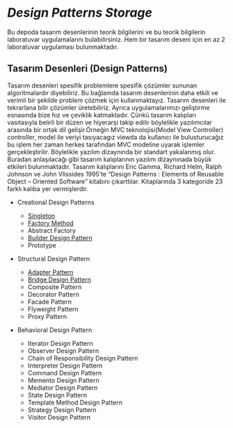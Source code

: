 # *Design Patterns Storage*
Bu depoda tasarım desenlerinin teorik bilgilerini ve bu teorik bilgilerin laboratuvar uygulamalarını bulabilirsiniz. Hem bir tasarım deseni için en az 2 laboratuvar uygulaması bulunmaktadır.

## Tasarım Desenleri (Design Patterns)
Tasarım desenleri spesifik problemlere spesifik çözümler sununan algoritmalardır diyebiliriz. Bu bağlamda tasarım desenlerinin daha etkili ve verimli bir şekilde problem çözmek için kullanmaktayız. Tasarım desenleri ile tekrarlana bilir çözümler üretebiliriz. Ayrıca uygulamalarımızı geliştirme esnasında bize hız ve çeviklik katmaktadır. Çünkü tasarım kalıpları vasıtasıyla belirli bir düzen ve hiyerarşi takip edilir böylelikle yazılımcılar arasında bir ortak dil gelişir.Örneğin MVC teknolojisi(Model View Controller) controller, model ile veriyi tasıyacagız viewda da kullanıcı ile bulusturucağız bu işlem her zaman herkes tarafından MVC modeline uyarak işlemler gerçekleştirilir. Böylelikle yazılım dizaynında bir standart yakalanmış olur. Buradan anlaşılacağı gibi tasarım kalıplarının yazılım dizaynınada büyük etkileri bulunmaktadır.
Tasarım kalıplarını Eric Gamma, Richard Helm, Ralph Johnson ve John Vlissides 1995’te “Design Patterns : Elements of Reusable Object – Oriented Software” kitabını çıkarttılar. 
Kitaplarında 3 kategoride 23 farklı kalıba yer vermişlerdir.

* Creational Design Patterns <br>
   * [Singleton](https://github.com/YagizcanSeheri/DesignPatternStorage/tree/master/SingletonDesignPattern) <br>
   * [Factory Method](https://github.com/YagizcanSeheri/DesignPatternStorage/tree/master/FactoryMethodPattern)<br>
   * Abstract Factory
   * [Builder Design Pattern](https://github.com/YagizcanSeheri/DesignPatternStorage/tree/master/BuilderDesignPattern)<br>
   * Prototype


* Structural Design Pattern<br>
  * [Adapter Pattern](https://github.com/YagizcanSeheri/DesignPatternStorage/tree/master/AdapterDesignPattern)<br>
  * [Bridge Design Pattern](https://github.com/YagizcanSeheri/DesignPatternStorage/tree/master/BridgeDesignPattern)<br>
  * Composite Pattern
  * Decorator Pattern
  * Facade Pattern
  * Flyweight Pattern
  * Proxy Pattern
  
  
  
* Behavioral Design Pattern<br>

  * Iterator Design Pattern
  * Observer Design Pattern
  * Chain of Responsibility Design Pattern
  * Interpreter Design Pattern
  * Command Design Pattern
  * Memento Design Pattern
  * Mediator Design Pattern
  * State Design Pattern
  * Template Method Design Pattern
  * Strategy Design Pattern
  * Visitor Design Pattern




